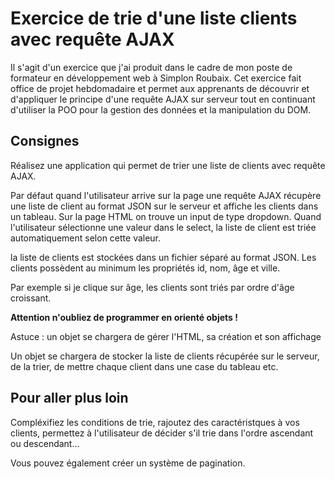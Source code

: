 # Exercice de trie d'une liste clients avec requête AJAX

Il s'agit d'un exercice que j'ai produit dans le cadre de mon poste de formateur en développement web à Simplon Roubaix. Cet exercice fait office de projet hebdomadaire et permet aux apprenants de découvrir et d'appliquer le principe d'une requête AJAX sur serveur tout en continuant d'utiliser la POO pour la gestion des données et la manipulation du DOM.

## Consignes

Réalisez une application qui permet de trier une liste de clients avec requête AJAX.

Par défaut quand l'utilisateur arrive sur la page une requête AJAX récupère une liste de client au format JSON sur le serveur et affiche les clients dans un tableau. Sur la page HTML on trouve un input de type dropdown. Quand l'utilisateur sélectionne une valeur dans le select, la liste de client est triée automatiquement selon cette valeur.

la liste de clients est stockées dans un fichier séparé au format JSON. Les clients possèdent au minimum les propriétés id, nom, âge et ville.

Par exemple si je clique sur âge, les clients sont triés par ordre d'âge croissant.

**Attention n'oubliez de programmer en orienté objets !**

Astuce : un objet se chargera de gérer l'HTML, sa création et son affichage

Un objet se chargera de stocker la liste de clients récupérée sur le serveur, de la trier, de mettre chaque client dans une case du tableau etc.

## Pour aller plus loin

Compléxifiez les conditions de trie, rajoutez des caractéristques à vos clients, permettez à l'utilisateur de décider s'il trie dans l'ordre ascendant ou descendant...

Vous pouvez également créer un système de pagination.
